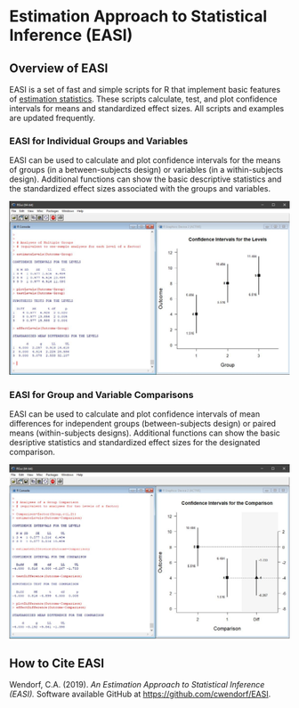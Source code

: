 # Estimation Approach to Statistical Inference (EASI)

## Overview of EASI

EASI is a set of fast and simple scripts for R that implement basic features of [estimation statistics](https://en.wikipedia.org/wiki/Estimation_statistics "Estimation Stats on Wikipedia"). These scripts calculate, test, and plot confidence intervals for means and standardized effect sizes. All scripts and examples are updated frequently.

### EASI for Individual Groups and Variables

EASI can be used to calculate and plot confidence intervals for the means of groups (in a between-subjects design) or variables (in a within-subjects design). Additional functions can show the basic descriptive statistics and the standardized effect sizes associated with the groups and variables.

![Screenshot1](EASIforLevels.jpg)

### EASI for Group and Variable Comparisons

EASI can be used to calculate and plot confidence intervals of mean differences for independent groups (between-subjects design) or paired means (within-subjects designs). Additional functions can show the basic desriptive statistics and standardized effect sizes for the designated comparison. 

![Screenshot2](EASIforDifferences.jpg)

## How to Cite EASI

Wendorf, C.A. (2019). _An Estimation Approach to Statistical Inference (EASI)._ Software available GitHub at https://github.com/cwendorf/EASI.
